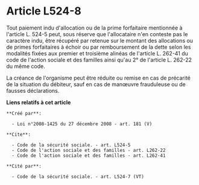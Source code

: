 # Article L524-8

Tout paiement indu d'allocation ou de la prime forfaitaire mentionnée à l'article L. 524-5 peut, sous réserve que
l'allocataire n'en conteste pas le caractère indu, être récupéré par retenue sur le montant des allocations ou de primes
forfaitaires à échoir ou par remboursement de la dette selon les modalités fixées aux premier et troisième alinéas de
l'article L. 262-41 du code de l'action sociale et des familles ainsi qu'au 2° de l'article L. 262-22 du même code. 

La créance de l'organisme peut être réduite ou remise en cas de précarité de la situation du débiteur, sauf en cas de
manœuvre frauduleuse ou de fausses déclarations.

**Liens relatifs à cet article**

	**Créé par**:

	  - Loi n°2008-1425 du 27 décembre 2008 - art. 181 (V)

	**Cite**:

	  - Code de la sécurité sociale. - art. L524-5
	  - Code de l'action sociale et des familles - art. L262-22
	  - Code de l'action sociale et des familles - art. L262-41

	**Cité par**:

	  - Code de la sécurité sociale. - art. L524-7 (VT)
